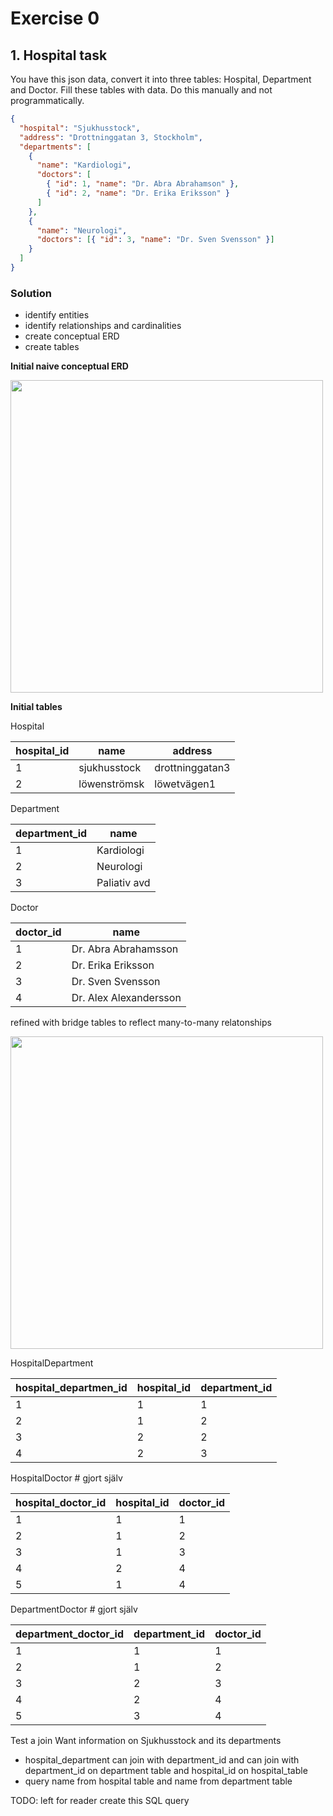 # Exercise 0

## 1. Hospital task


You have this json data, convert it into three tables: Hospital, Department and Doctor. Fill these tables with data. Do this manually and not programmatically.

```json
{
  "hospital": "Sjukhusstock",
  "address": "Drottninggatan 3, Stockholm",
  "departments": [
    {
      "name": "Kardiologi",
      "doctors": [
        { "id": 1, "name": "Dr. Abra Abrahamson" },
        { "id": 2, "name": "Dr. Erika Eriksson" }
      ]
    },
    {
      "name": "Neurologi",
      "doctors": [{ "id": 3, "name": "Dr. Sven Svensson" }]
    }
  ]
}
```

### Solution


- identify entities
- identify relationships and cardinalities
- create conceptual ERD
- create tables

**Initial naive conceptual ERD**

<img src = "../assets/initial_conceptual_model_ex1.png" width=500>

**Initial tables**

Hospital

|hospital_id|name        |address         |
|-----------|------------|----------------|
|1          |sjukhusstock|drottninggatan3 |
|2          |löwenströmsk|löwetvägen1     | # lagt till själv

Department

|department_id|name        |
|-------------|------------|
|1            |Kardiologi  |
|2            |Neurologi   |
|3            |Paliativ avd| # lagt till själv

Doctor

|doctor_id    |name                  |
|-------------|----------------------|
|1            |Dr. Abra Abrahamsson  |
|2            |Dr. Erika Eriksson    |
|3            |Dr. Sven Svensson     |
|4            |Dr. Alex Alexandersson|

refined with bridge tables to reflect many-to-many relatonships

<img src = "../assets/conceptual_hospital_ex0_1.png" width=500>

HospitalDepartment

|hospital_departmen_id|hospital_id|department_id|
|---------------------|-----------|-------------|
|1                    |1          |1            |
|2                    |1          |2            |
|3                    |2          |2            | # gjort själv
|4                    |2          |3            | # gjort själv



HospitalDoctor # gjort själv

|hospital_doctor_id|hospital_id|doctor_id|
|------------------|-----------|---------|
|1                 |1          |1        |
|2                 |1          |2        |
|3                 |1          |3        | 
|4                 |2          |4        | # gjort själv
|5                 |1          |4        | # gjort själv


DepartmentDoctor # gjort själv

|department_doctor_id|department_id|doctor_id|
|--------------------|-------------|---------|
|1                   |1            |1        |
|2                   |1            |2        |
|3                   |2            |3        |
|4                   |2            |4        | # gjort själv
|5                   |3            |4        | # gjort själv


Test a join
Want information on Sjukhusstock and its departments
- hospital_department can join with department_id and can join with department_id on department table and hospital_id on hospital_table
- query name from hospital table and name from department table

TODO: left for reader create this SQL query